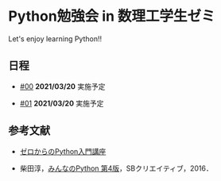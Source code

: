 # Python勉強会 in 数理工学生ゼミ

Let's enjoy learning Python!!

## 日程

- [#00](https://github.com/fumiyanll23/PythonLearning/tree/main/00) **2021/03/20** 実施予定

- [#01](https://github.com/fumiyanll23/PythonLearning/tree/main/01) **2021/03/20** 実施予定

<!-- - [#02](https://github.com/fumiyanll23/PythonLearning/tree/main/02) **2021/03/22** 実施予定 -->

<!-- - [#03](https://github.com/fumiyanll23/PythonLearning/tree/main/03) 実施予定 -->

<!-- - [#04](https://github.com/fumiyanll23/PythonLearning/tree/main/04) 実施予定 -->

<!-- - [#05](https://github.com/fumiyanll23/PythonLearning/tree/main/05) 実施予定 -->

<!-- - [#06](https://github.com/fumiyanll23/PythonLearning/tree/main/06) 実施予定 -->

<!-- - [#07](https://github.com/fumiyanll23/PythonLearning/tree/main/07) 実施予定 -->

<!-- - [#08](https://github.com/fumiyanll23/PythonLearning/tree/main/08) 実施予定 -->

<!-- - [#09](https://github.com/fumiyanll23/PythonLearning/tree/main/09) 実施予定 -->

<!-- - [#10](https://github.com/fumiyanll23/PythonLearning/tree/main/10) 実施予定 -->

## 参考文献

- [ゼロからのPython入門講座](https://www.python.jp/train/index.html)

- 柴田淳，[みんなのPython 第4版](https://www.amazon.co.jp/%E3%81%BF%E3%82%93%E3%81%AA%E3%81%AEPython-%E7%AC%AC4%E7%89%88-%E6%9F%B4%E7%94%B0-%E6%B7%B3/dp/479738946X)，SBクリエイティブ，2016．
